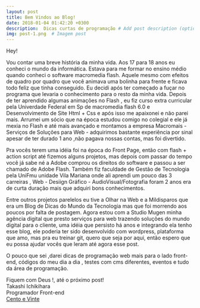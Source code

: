 ```yaml
---
layout: post
title: Bem Vindos ao Blog!
date: 2018-01-04 01:42:20 +0300
description:  Dicas curtas de programação # Add post description (optional)
img: post-1.png  # Imagem post
---
```

Hey!

Vou contar uma breve história da minha vida. Aos 17 para 18 anos eu conheci o mundo da informática. Estava para me formar no ensino médio quando conheci o software macromedia flash. Aquele mesmo com efeitos de quadro por quadro que você animava uma bolinha para frente e ficava todo feliz que tinha conseguido. Eu decidi após ter começado a fuçar no programa que levaria o conhecimento para o resto da minha vida. Depois de ter aprendido algumas animações no Flash , eu fiz curso extra curricular pela Univerdade Federal em Sp de macromedia flash 6.0 e Desenvolvimento de Site Html + Css e após isso me apaixonei e não parei mais. Arrumei um sócio que na época estudou comigo no colegial e ele já mexia no Flash e até mais avançado e montamos a empresa Macromais - Serviços de Soluções para Web - adquirimos bastante experiência por sinal apesar de ter durado 1 ano ,não pagava nossas contas, mas foi divertido.

Pra vocês terem uma idéia foi na época do Front Page, então com flash + action script até fizemos alguns projetos, mas depois com passar do tempo você já sabe né a Adobe comprou os direitos do software e passou a ser chamado de Adobe Flash. Também fiz faculdade de Gestão de Tecnologia pela UniFmu unidade Vila Mariana onde ali aprendi um pouco das 3 carreiras , Web - Desiign Gráfico - AudioVisual/Fotografia foram 2 anos era de curta duração mais que adquiri bons conhecimentos. 

Entre outros projetos parelelos eu tive a Olhar na Web e a Mildisparos que era um Blog de Dicas do Mundo da Tecnologia mas que foi morrendo aos poucos por falta de postagem. Agora estou com a Studio Mugen minha agência digital que presto serviços para web trazendo soluções do mundo digital para o cliente, uma idéia que persisto há anos e integrando ela tenho esse blog, ele poderia ter sido desenvolvido com wordpress, plataforma que amo, mas pra eu treinar git, quero que seja por aqui, então espero que eu possa ajudar vocês que leram até agora esse post.

O pouco que sei ,darei dicas de programação web mais para o lado front-end, códigos do meu dia a dia , testes com cms diferentes, eventos e tudo da área de programação.

Fiquem com Deus !, até o próximo post!
<br/>
Takashi Ichikihara <br/>
Programador Front-end <br/>
[Cento e Vinte][cento-e-vinte]

[cento-e-vinte]:http://centoevinte.com.br



